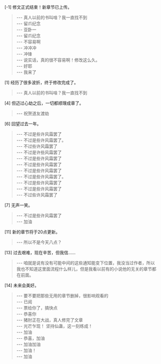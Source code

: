 
[-1] 修文正式结束！新章节已上传。
>--- 真人以前的书叫啥？我一直找不到<br>
>--- 留爪纪念<br>
>--- 亚卧一<br>
>--- 留爪纪念<br>
>--- 不容易啊<br>
>--- 冲冲冲<br>
>--- 冲锋<br>
>--- 说实话，真的很不容易啊！修改这么久。<br>
>--- 好耶<br>
>--- 我来了<br>

[1] 经历了很多波折，终于修改完成了。
>--- 真人以前的书叫啥？我一直找不到<br>

[4] 但迈过心劫之后，一切都顺理成章了。
>--- 祝贺道友渡劫<br>

[6] 回望过去一年。
>--- 不过是些许风霜罢了<br>
>--- 不过是些许风霜罢了。<br>
>--- 不过些许风霜罢了<br>
>--- 不过是许些风霜罢了<br>
>--- 不过是些许风霜罢了<br>
>--- 不过是些许风霜罢了<br>
>--- 不过是些许风霜罢了<br>
>--- 不过是些许风霜罢了。<br>
>--- 不过是些许风霜罢了<br>
>--- 不过是些许风霜罢了<br>
>--- 不过些许风霜罢了<br>

[7] 无声一笑。
>--- 不过是些许风霜罢了<br>
>--- 加油<br>

[11] 新的章节将于20点更新。
>--- 所以不是今天八点？<br>

[13] 过去艰难，现在辛苦，但我信……
>--- 咱就是说有没有可能中间的这些通知能变下位置，我没当过作者，所以我也不知道这里面流程什么样儿，但是我看以前有的小说他的无关的章节都在前面。<br>

[14] 未来会美好。
>--- 要不要把那些无用的章节删掉，很影响观看的<br>
>--- 已阅<br>
>--- 票给你了，搞快点<br>
>--- 恭喜你<br>
>--- 猪肘正在大战，真人修完了文章<br>
>--- 光芒乍现！
坚持仙蛊，这一刻练成！<br>
>--- 加油<br>
>--- 恭喜，加油<br>
>--- 加油加油<br>
>--- 加油！<br>
>--- 加油<br>
